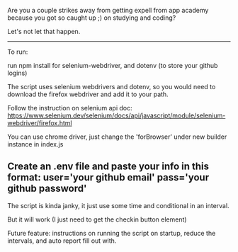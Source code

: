 Are you a couple strikes away from getting expell from app academy because you got so caught up ;) on studying and coding?

Let's not let that happen.


---------------------------------------------------------------------
To run:

run npm install for selenium-webdriver, and dotenv (to store your github logins)

The script uses selenium webdrivers and dotenv, so you would need to download the firefox webdriver and add it to your path.

Follow the instruction on selenium api doc: https://www.selenium.dev/selenium/docs/api/javascript/module/selenium-webdriver/firefox.html

You can use chrome driver, just change the 'forBrowser' under new builder instance in index.js

Create an .env file and paste your info in this format:
user='your github email'
pass='your github password'
---------------------------------------------------------------------

The script is kinda janky, it just use some time and conditional in an interval.

But it will work (I just need to get the checkin button element)

Future feature: instructions on running the script on startup, reduce the intervals, and auto report fill out with.
